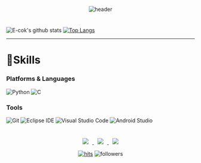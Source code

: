 <div align = "center">

![header](https://capsule-render.vercel.app/api?type=waving&color=auto&height=200&section=header&text=E-cok&fontSize=90&fontAlign=80)
#
</div>

![E-cok's github stats](https://github-readme-stats.vercel.app/api?username=E-cok&show_icons=true&theme=dark) 
[![Top Langs](https://github-readme-stats.vercel.app/api/top-langs/?username=E-cok&layout=compact&theme=dracula)](https://github.com/E-cok)
    
<hr>
    
# 💪Skills
### Platforms & Languages
![Python](https://img.shields.io/badge/Python-3776AB.svg?&style=for-the-badge&logo=Python&logoColor=white)
![C](https://img.shields.io/badge/C-A8B9CC.svg?&style=for-the-badge&logo=C&logoColor=white)

### Tools
![Git](https://img.shields.io/badge/Git-F05032.svg?&style=for-the-badge&logo=Git&logoColor=white)
![Eclipse IDE](https://img.shields.io/badge/Eclipse%20IDE-2C2255.svg?&style=for-the-badge&logo=Eclipse%20IDE&logoColor=white)
![Visual Studio Code](https://img.shields.io/badge/Visual%20Studio%20Code-007ACC.svg?&style=for-the-badge&logo=Visual%20Studio%20Code&logoColor=white)
![Android Studio](https://img.shields.io/badge/Android%20Studio-3DDC84.svg?&style=for-the-badge&logo=Android%20Studio&logoColor=white)

#

<div align = center>
    
<a href="https://E-cok.github.io/">
    <img 
        src="http://img.shields.io/badge/-Tech%20Blog-655ced?style=flat&logo=github&link=https://E-cok.github.io/"
        style="height : auto; margin-left : 10px; margin-right : 10px;"/>
</a> <a href="https://instagram.com/gaaaa_._._">
    <img 
        src="http://img.shields.io/badge/-Instagram-black?style=flat&logo=Instagram&link=https://instagram.com/gaaaa_._._/"
        style="height : auto; margin-left : 10px; margin-right : 10px;"/>
</a> <a href="mailto:e-book@kakao.com">
    <img 
        src="https://img.shields.io/badge/KakaoMail-FFCD00?style=flat-square&logo=KakaoTalk&logoColor=white&link=mailto:e-book@kakao.com"
        style="height : auto; margin-left : 10px; margin-right : 10px;"/>
</a>
    
[![hits](https://hits.seeyoufarm.com/api/count/incr/badge.svg?url=https%3A%2F%2Fgithub.com%2FE-cok&count_bg=%237A7A7A&title_bg=%23FFADCC&icon=reverbnation.svg&icon_color=%23FF0000&title=hits&edge_flat=false)](https://hits.seeyoufarm.com)
![followers](https://img.shields.io/github/followers/E-cok?style=social)
    
</div>
